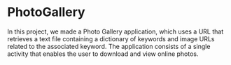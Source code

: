 # PhotoGallery
In this project, we made a Photo Gallery application, which uses a URL that retrieves a text file containing a dictionary of keywords and image URLs related to the associated keyword. The application consists of a single activity that enables the user to download and view online photos. 
